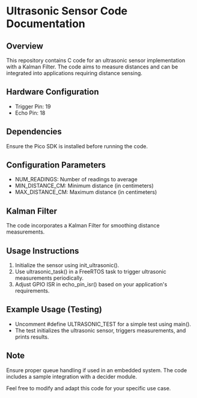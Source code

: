 # Ultrasonic Sensor Code Documentation

## Overview
This repository contains C code for an ultrasonic sensor implementation with a Kalman Filter. The code aims to measure distances and can be integrated into applications requiring distance sensing.

## Hardware Configuration
- Trigger Pin: 19
- Echo Pin: 18

## Dependencies
Ensure the Pico SDK is installed before running the code.

## Configuration Parameters
- NUM_READINGS: Number of readings to average
- MIN_DISTANCE_CM: Minimum distance (in centimeters)
- MAX_DISTANCE_CM: Maximum distance (in centimeters)

## Kalman Filter
The code incorporates a Kalman Filter for smoothing distance measurements.

## Usage Instructions
1. Initialize the sensor using init_ultrasonic().
2. Use ultrasonic_task() in a FreeRTOS task to trigger ultrasonic measurements periodically.
3. Adjust GPIO ISR in echo_pin_isr() based on your application's requirements.

## Example Usage (Testing)
- Uncomment #define ULTRASONIC_TEST for a simple test using main().
- The test initializes the ultrasonic sensor, triggers measurements, and prints results.

## Note
Ensure proper queue handling if used in an embedded system. The code includes a sample integration with a decider module.

Feel free to modify and adapt this code for your specific use case.
